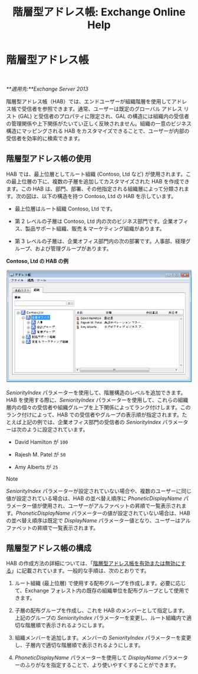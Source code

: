 ﻿---
title: '階層型アドレス帳: Exchange Online Help'
TOCTitle: 階層型アドレス帳
ms:assetid: a1d277a0-5437-40af-aade-e4730a0d1308
ms:mtpsurl: https://technet.microsoft.com/ja-jp/library/Ff629379(v=EXCHG.150)
ms:contentKeyID: 49896391
ms.date: 05/22/2018
mtps_version: v=EXCHG.150
ms.translationtype: HT
---

# 階層型アドレス帳

 

_**適用先:**Exchange Server 2013_

階層型アドレス帳（HAB）では、エンドユーザーが組織階層を使用してアドレス帳で受信者を参照できます。通常、ユーザーは既定のグローバル アドレス リスト (GAL) と受信者のプロパティに限定され、GAL の構造には組織内の受信者の管理関係や上下関係がたいてい正しく反映されません。組織の一意のビジネス構造にマッピングされる HAB をカスタマイズできることで、ユーザーが内部の受信者を効率的に検索できます。

## 階層型アドレス帳の使用

HAB では、最上位層としてルート組織 (Contoso, Ltd など) が使用されます。この最上位層の下に、複数の子層を追加してカスタマイズされた HAB を作成できます。この HAB は、部門、部署、その他指定される組織層によって分類されます。次の図は、以下の構造を持つ Contoso, Ltd の HAB を示しています。

  - 最上位層はルート組織 Contoso, Ltd です。

  - 第 2 レベルの子層は Contoso, Ltd 内の次のビジネス部門です。企業オフィス、製品サポート組織、販売 & マーケティング組織があります。

  - 第 3 レベルの子層は、企業オフィス部門内の次の部署です。人事部、経理グループ、および管理グループがあります。

**Contoso, Ltd の HAB の例**

![\[階層型アドレス帳\] ダイアログ](images/Ff629379.d8cc782f-61cd-44c4-9c74-432ebea0c3db(EXCHG.150).gif "[階層型アドレス帳] ダイアログ")

*SeniorityIndex* パラメーターを使用して、階層構造のレベルを追加できます。HAB を使用する際に、*SeniorityIndex* パラメーターを使用して、これらの組織層内の個々の受信者や組織グループを上下関係によってランク付けします。このランク付けによって、HAB での受信者やグループの表示順が指定されます。たとえば上記の例では、企業オフィス部門の受信者の *SeniorityIndex* パラメーターは次のように設定されています。

  - David Hamilton が `100`

  - Rajesh M. Patel が `50`

  - Amy Alberts が `25`


> [!NOTE]
> <EM>SeniorityIndex</EM> パラメーターが設定されていない場合や、複数のユーザーに同じ値が設定されている場合は、HAB の並べ替え順序に <EM>PhoneticDisplayName</EM> パラメーター値が使用され、ユーザーがアルファベットの昇順で一覧表示されます。<EM>PhoneticDisplayName</EM> パラメーターの値が設定されていない場合は、HAB の並べ替え順序は既定で <EM>DisplayName</EM> パラメーター値となり、ユーザーはアルファベットの昇順で一覧表示されます。



## 階層型アドレス帳の構成

HAB の作成方法の詳細については、「[階層型アドレス帳を有効または無効にする](enable-or-disable-hierarchical-address-books-exchange-2013-help.md)」に記載されています。一般的な手順は、次のとおりです。

1.  ルート組織 (最上位層) で使用する配布グループを作成します。必要に応じて、Exchange フォレスト内の既存の組織単位を配布グループとして使用できます。

2.  子層の配布グループを作成し、これを HAB のメンバーとして指定します。上記のグループの *SeniorityIndex* パラメーターを変更し、ルート組織内で適切な階層順で表示されるようにします。

3.  組織メンバーを追加します。メンバーの *SeniorityIndex* パラメーターを変更し、子層内で適切な階層順で表示されるようにします。

4.  *PhoneticDisplayName* パラメーターを使用して *DisplayName* パラメーターのふりがなを指定することで、より使いやすくすることができます。

